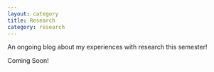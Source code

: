 ```yaml
---
layout: category
title: Research
category: research
---
```


An ongoing blog about my experiences with research this semester!

Coming Soon!
